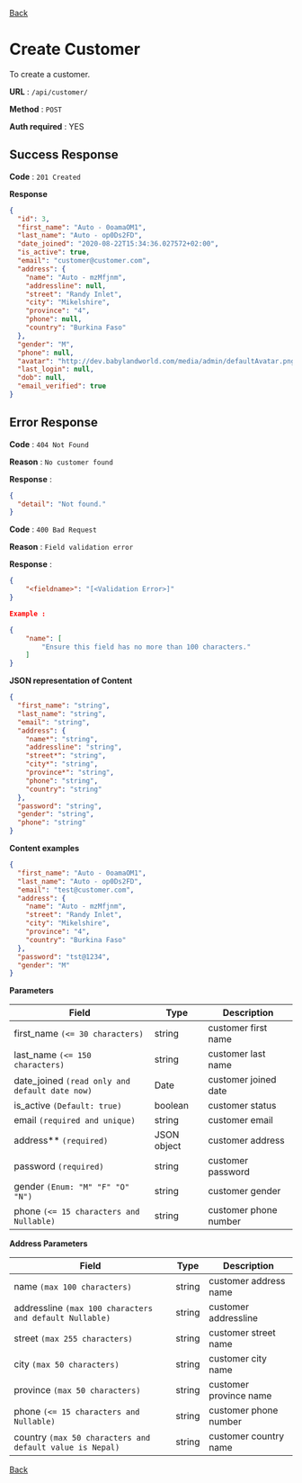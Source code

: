 [Back](../README.md)

# Create Customer

To create a customer.

**URL** : `/api/customer/`

**Method** : `POST`

**Auth required** : YES

## Success Response

**Code** : `201 Created`

**Response**

```json
{
  "id": 3,
  "first_name": "Auto - 0oamaOM1",
  "last_name": "Auto - op0Ds2FD",
  "date_joined": "2020-08-22T15:34:36.027572+02:00",
  "is_active": true,
  "email": "customer@customer.com",
  "address": {
    "name": "Auto - mzMfjnm",
    "addressline": null,
    "street": "Randy Inlet",
    "city": "Mikelshire",
    "province": "4",
    "phone": null,
    "country": "Burkina Faso"
  },
  "gender": "M",
  "phone": null,
  "avatar": "http://dev.babylandworld.com/media/admin/defaultAvatar.png",
  "last_login": null,
  "dob": null,
  "email_verified": true
}
```

## Error Response

**Code** : `404 Not Found`

**Reason** : `No customer found`

**Response** :

```json
{
  "detail": "Not found."
}
```

**Code** : `400 Bad Request`

**Reason** : `Field validation error`

**Response** :

```json
{
    "<fieldname>": "[<Validation Error>]"
}

Example :

{
    "name": [
        "Ensure this field has no more than 100 characters."
    ]
}
```

**JSON representation of Content**

```json
{
  "first_name": "string",
  "last_name": "string",
  "email": "string",
  "address": {
    "name*": "string",
    "addressline": "string",
    "street*": "string",
    "city*": "string",
    "province*": "string",
    "phone": "string",
    "country": "string"
  },
  "password": "string",
  "gender": "string",
  "phone": "string"
}
```

**Content examples**

```json
{
  "first_name": "Auto - 0oamaOM1",
  "last_name": "Auto - op0Ds2FD",
  "email": "test@customer.com",
  "address": {
    "name": "Auto - mzMfjnm",
    "street": "Randy Inlet",
    "city": "Mikelshire",
    "province": "4",
    "country": "Burkina Faso"
  },
  "password": "tst@1234",
  "gender": "M"
}
```

**Parameters**

| Field                                          | Type        | Description           |
| ---------------------------------------------- | ----------- | --------------------- |
| first_name `(<= 30 characters)`                | string      | customer first name   |
| last_name `(<= 150 characters)`                | string      | customer last name    |
| date_joined `(read only and default date now)` | Date        | customer joined date  |
| is_active `(Default: true)`                    | boolean     | customer status       |
| email `(required and unique)`                  | string      | customer email        |
| address\*\* `(required)`                       | JSON object | customer address      |
| password `(required)`                          | string      | customer password     |
| gender `(Enum: "M" "F" "O" "N")`               | string      | customer gender       |
| phone `(<= 15 characters and Nullable)`        | string      | customer phone number |

**Address Parameters**

| Field                                                    | Type   | Description            |
| -------------------------------------------------------- | ------ | ---------------------- |
| name `(max 100 characters)`                              | string | customer address name  |
| addressline `(max 100 characters and default Nullable)`  | string | customer addressline   |
| street `(max 255 characters)`                            | string | customer street name   |
| city `(max 50 characters)`                               | string | customer city name     |
| province `(max 50 characters)`                           | string | customer province name |
| phone `(<= 15 characters and Nullable)`                  | string | customer phone number  |
| country `(max 50 characters and default value is Nepal)` | string | customer country name  |

[Back](../README.md)
